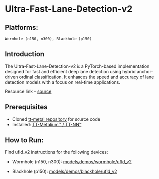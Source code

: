 # Ultra-Fast-Lane-Detection-v2

## Platforms:
    Wormhole (n150, n300), Blackhole (p150)

## Introduction
The Ultra-Fast-Lane-Detection-v2 is a PyTorch-based implementation designed for fast and efficient deep lane detection using hybrid anchor-driven ordinal classification. It enhances the speed and accuracy of lane detection models with a focus on real-time applications.

Resource link - [source](https://github.com/cfzd/Ultra-Fast-Lane-Detection-v2)

## Prerequisites
- Cloned [tt-metal repository](https://github.com/tenstorrent/tt-metal) for source code
- Installed: [TT-Metalium™ / TT-NN™](https://github.com/tenstorrent/tt-metal/blob/main/INSTALLING.md)

## How to Run:

Find ufld_v2 instructions for the following devices:

- Wormhole (n150, n300): [models/demos/wormhole/ufld_v2](https://github.com/tenstorrent/tt-metal/tree/main/models/demos/wormhole/ufld_v2)

- Blackhole (p150): [models/demos/blackhole/ufld_v2](https://github.com/tenstorrent/tt-metal/tree/main/models/demos/blackhole/ufld_v2)
